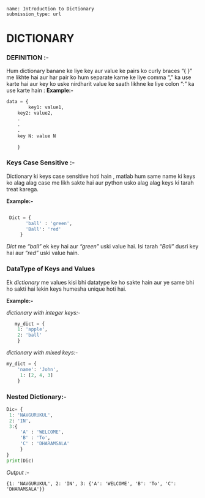 ```ngMeta
name: Introduction to Dictionary
submission_type: url
```

# DICTIONARY  


### DEFINITION :-

Hum dictionary banane ke liye key aur value ke pairs ko curly braces “{ }” me likhte hai aur har pair ko hum separate karne ke liye comma “,” ka use karte hai aur key ko uske nirdharit value ke saath likhne ke liye colon “:” ka use karte hain :
**Example:-**  
```python
data = {
        key1: value1,
   	key2: value2,
   	.
   	.
   	.
   	key N: value N

   	}
```  
### Keys Case Sensitive :-
Dictionary ki keys case sensitive hoti hain , matlab hum same name ki keys ko alag alag case me likh sakte hai aur python usko alag alag keys ki tarah treat karega.

**Example:-** 

```python

 Dict = {
       'ball' : 'green',
       'Ball': 'red'
     }
```

*Dict* me *“ball”* ek key hai aur *“green”* uski value hai. Isi tarah *“Ball”* dusri key hai aur *“red”* uski value hain.


### DataType of Keys and Values

Ek *dictionary* me values kisi bhi datatype ke ho sakte hain aur ye same bhi ho sakti hai lekin keys humesha unique hoti hai.

**Example:-** 

*dictionary with integer keys:-*


```python
   my_dict = {
    1: 'apple', 
    2: 'ball'
    }

```


*dictionary with mixed keys:-*

```python 
my_dict = {
    'name': 'John',
     1: [2, 4, 3]
    }
 ```




### Nested Dictionary:-



```python
Dic= {
 1: 'NAVGURUKUL',
 2: 'IN',  
 3:{
     'A' : 'WELCOME',
     'B' : 'To', 
     'C' : 'DHARAMSALA'
     }
}
print(Dic)
 ```
*Output :-*

`{1: 'NAVGURUKUL', 2: 'IN', 3: {'A': 'WELCOME', 'B': 'To', 'C': 'DHARAMSALA'}}`

